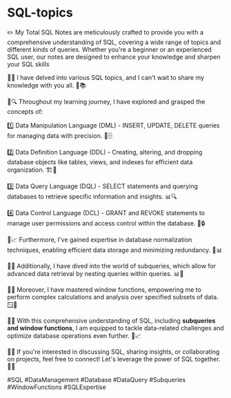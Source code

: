 # SQL-topics

✏️ My Total SQL Notes are meticulously crafted to provide you with a comprehensive understanding of SQL, covering a wide range of topics and different kinds of queries. Whether you're a beginner or an experienced SQL user, our notes are designed to enhance your knowledge and sharpen your SQL skills

📣🌟 I have delved into various SQL topics, and I can't wait to share my knowledge with you all. 🤩📚

🔹🔍 Throughout my learning journey, I have explored and grasped the concepts of:

1️⃣ Data Manipulation Language (DML) - INSERT, UPDATE, DELETE queries for managing data with precision. 💪🗄️

2️⃣ Data Definition Language (DDL) - Creating, altering, and dropping database objects like tables, views, and indexes for efficient data organization. 🏗️📝

3️⃣ Data Query Language (DQL) - SELECT statements and querying databases to retrieve specific information and insights. 📊🔍

4️⃣ Data Control Language (DCL) - GRANT and REVOKE statements to manage user permissions and access control within the database. 🔐🔒

🔹📈 Furthermore, I've gained expertise in database normalization techniques, enabling efficient data storage and minimizing redundancy. 🔄📊

🔹🔄 Additionally, I have dived into the world of subqueries, which allow for advanced data retrieval by nesting queries within queries. 📊🔗

🔹🔢 Moreover, I have mastered window functions, empowering me to perform complex calculations and analysis over specified subsets of data. 🪟🧮

🔹🤝 With this comprehensive understanding of SQL, including **subqueries and window functions**, I am equipped to tackle data-related challenges and optimize database operations even further. 💼📈

🔹🔗 If you're interested in discussing SQL, sharing insights, or collaborating on projects, feel free to connect! Let's leverage the power of SQL together. 🤝💡

#SQL #DataManagement #Database #DataQuery #Subqueries #WindowFunctions #SQLExpertise
